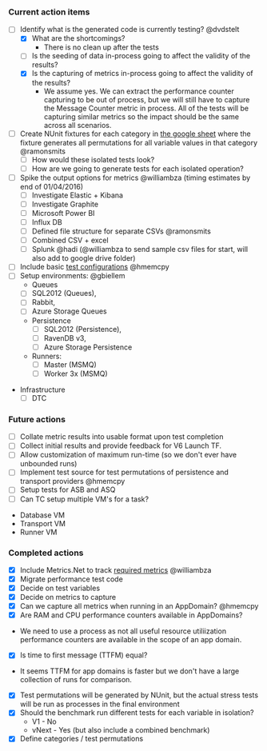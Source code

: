 ### Current action items

 - [ ] Identify what is the generated code is currently testing? @dvdstelt 
   - [x] What are the shortcomings?
     - There is no clean up after the tests
   - [ ] Is the seeding of data in-process going to affect the validity of the results?
   - [x] Is the capturing of metrics in-process going to affect the validity of the results?
     - We assume yes. We can extract the performance counter capturing to be out of process, but we will still have to capture the Message Counter metric in process.  All of the tests will be capturing similar metrics so the impact should be the same across all scenarios.
 - [ ] Create NUnit fixtures for each category in [the google sheet](https://docs.google.com/spreadsheets/d/1avUW8Y5gpcPqTxIBaq7X5OXXaE4lDU0e0ZA9FDFNygs/edit#gid=771631393) where the fixture generates all permutations for all variable values in that category @ramonsmits 
    - [ ] How would these isolated tests look?
    - [ ] How are we going to generate tests for each isolated operation?
 - [ ] Spike the output options for metrics @williambza (timing estimates by end of 01/04/2016)
     - [ ] Investigate Elastic + Kibana
     - [ ] Investigate Graphite
     - [ ] Microsoft Power BI
     - [ ] Influx DB
     - [ ] Defined file structure for separate CSVs @ramonsmits
     - [ ] Combined CSV + excel
     - [ ] Splunk @hadi (@williambza to send sample csv files for start, will also add to google drive folder)
 - [ ] Include basic [test configurations](https://github.com/Particular/EndToEnd/blob/docs/docs/variables.md) @hmemcpy
 - [ ] Setup environments: @gbiellem 
   - Queues
    - [ ] SQL2012 (Queues), 
    - [ ] Rabbit, 
    - [ ] Azure Storage Queues
   - Persistence
     - [ ] SQL2012 (Persistence),
     - [ ] RavenDB v3, 
     - [ ] Azure Storage Persistence
   - Runners:
     - [ ] Master (MSMQ)
     - [ ] Worker 3x (MSMQ)
  - Infrastructure
     - [ ] DTC
 
 ### Future actions
 
- [ ] Collate metric results into usable format upon test completion
- [ ] Collect initial results and provide feedback for V6 Launch TF.
- [ ] Allow customization of maximum run-time (so we don't ever have unbounded runs)
- [ ] Implement test source for test permutations of persistence and transport providers @hmemcpy 
- [ ] Setup tests for ASB and ASQ
- [ ] Can TC setup multiple VM's for a task?
 - Database VM
 - Transport VM
 - Runner VM
 
 ### Completed actions

- [X] Include Metrics.Net to track [required metrics](https://github.com/Particular/EndToEnd/blob/docs/docs/metrics.md) @williambza
- [x] Migrate performance test code
- [x] Decide on test variables
- [x] Decide on metrics to capture
- [x] Can we capture all metrics when running in an AppDomain? @hmemcpy
 - [x] Are RAM and CPU performance counters available in AppDomains?
  - We need to use a process as not all useful resource utiliization performance counters are available in the scope of an app domain.
 - [x] Is time to first message (TTFM) equal?
  - It seems TTFM for app domains is faster but we don't have a large collection of runs for comparison.
- [x] Test permutations will be generated by NUnit, but the actual stress tests will be run as processes in the final environment
- [x] Should the benchmark run different tests for each variable in isolation?
    - V1 - No
    - vNext - Yes (but also include a combined benchmark)
- [x] Define categories / test permutations
